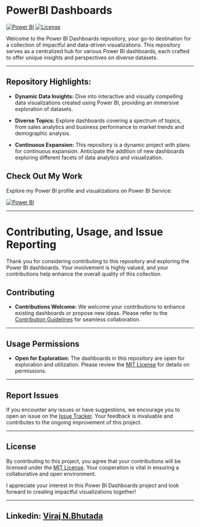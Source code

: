 # PowerBI Dashboards

[![Power BI](https://img.shields.io/badge/Power%20BI-Dashboards-yellow)](https://app.powerbi.com/groups/me/lineage?experience=power-bi)
[![License](https://img.shields.io/badge/License-MIT-green)](https://github.com/virajbhutada/PowerBI-Dashboards/blob/main/LICENSE)

Welcome to the Power BI Dashboards repository, your go-to destination for a collection of impactful and data-driven visualizations. This repository serves as a centralized hub for various Power BI dashboards, each crafted to offer unique insights and perspectives on diverse datasets.

---

## Repository Highlights:

- **Dynamic Data Insights:** Dive into interactive and visually compelling data visualizations created using Power BI, providing an immersive exploration of datasets.

- **Diverse Topics:** Explore dashboards covering a spectrum of topics, from sales analytics and business performance to market trends and demographic analysis.

- **Continuous Expansion:** This repository is a dynamic project with plans for continuous expansion. Anticipate the addition of new dashboards exploring different facets of data analytics and visualization.



## Check Out My Work

Explore my Power BI profile and visualizations on Power BI Service:

[![Power BI](https://img.shields.io/badge/Power%20BI-viraj.bhutada-yellow?style=for-the-badge&logo=powerbi)](https://app.powerbi.com/groups/me/lineage?experience=power-bi)

---

# Contributing, Usage, and Issue Reporting

Thank you for considering contributing to this repository and exploring the Power BI dashboards. Your involvement is highly valued, and your contributions help enhance the overall quality of this collection.


## Contributing

- **Contributions Welcome:** We welcome your contributions to enhance existing dashboards or propose new ideas. Please refer to the [Contribution Guidelines](CONTRIBUTING.md) for seamless collaboration.

---

## Usage Permissions

- **Open for Exploration:** The dashboards in this repository are open for exploration and utilization. Please review the [MIT License]([LICENSE](https://github.com/virajbhutada/PowerBI-Dashboards/blob/main/LICENSE)) for details on permissions.

---

## Report Issues

If you encounter any issues or have suggestions, we encourage you to open an issue on the [Issue Tracker](https://github.com/virajbhutada/PowerBI_Dashboards/issues). Your feedback is invaluable and contributes to the ongoing improvement of this project.

---

## License

By contributing to this project, you agree that your contributions will be licensed under the [MIT License](LICENSE). Your cooperation is vital in ensuring a collaborative and open environment.

I appreciate your interest in this Power BI Dashboards project and look forward to creating impactful visualizations together!

---

## Linkedin: [Viraj N.Bhutada](https://www.linkedin.com/in/virajnbhutada24/)


